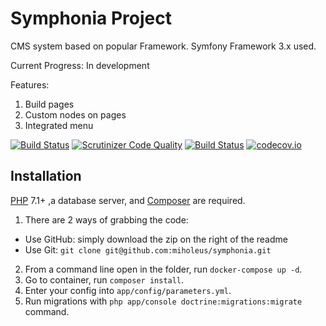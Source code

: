 Symphonia Project
==============

CMS system based on popular Framework. Symfony Framework 3.x used.

Current Progress: In development

Features:

1. Build pages
2. Custom nodes on pages
3. Integrated menu


[![Build Status](https://travis-ci.org/miholeus/symphonia.svg?branch=master)](https://travis-ci.org/miholeus/symphonia)
[![Scrutinizer Code Quality](https://scrutinizer-ci.com/g/miholeus/symphonia/badges/quality-score.png?b=master)](https://scrutinizer-ci.com/g/miholeus/symphonia/?branch=master)
[![Build Status](https://scrutinizer-ci.com/g/miholeus/symphonia/badges/build.png?b=master)](https://scrutinizer-ci.com/g/miholeus/symphonia/build-status/master)
[![codecov.io](https://codecov.io/github/miholeus/symphonia/coverage.svg?branch=master)](https://codecov.io/github/miholeus/symphonia?branch=master)

## Installation

[PHP](https://php.net) 7.1+ ,a database server, and [Composer](https://getcomposer.org) are required.

1. There are 2 ways of grabbing the code:
  * Use GitHub: simply download the zip on the right of the readme
  * Use Git: `git clone git@github.com:miholeus/symphonia.git`
2. From a command line open in the folder, run `docker-compose up -d`.
3. Go to container, run `composer install`.
4. Enter your config into `app/config/parameters.yml`.
5. Run migrations with `php app/console doctrine:migrations:migrate` command.